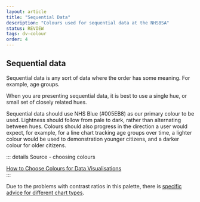 ```yaml
---
layout: article
title: "Sequential Data"
description: "Colours used for sequential data at the NHSBSA"
status: REVIEW
tags: dv-colour
order: 4
---
```

## Sequential data  
  
Sequential data is any sort of data where the order has some meaning. For example, age groups.  
  
When you are presenting sequential data, it is best to use a single hue, or small set of closely related hues.  
  
Sequential data should use NHS Blue (#005EB8) as our primary colour to be used. Lightness should follow from pale to dark, rather than alternating between hues. Colours should also progress in the direction a user would expect, for example, for a line chart tracking age groups over time, a lighter colour would be used to demonstration younger citizens, and a darker colour for older citizens.  

::: details Source - choosing colours

[How to Choose Colours for Data Visualisations][seq 1]  
:::
  
Due to the problems with contrast ratios in this palette, there is [specific advice for different chart types][seq 2].  

[seq 1]: https://chartio.com/learn/charts/how-to-choose-colors-data-visualization/
[seq 2]: https://analysisfunction.civilservice.gov.uk/policy-store/data-visualisation-colours-in-charts/#section-6